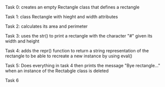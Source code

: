 Task 0: creates an empty Rectangle class that defines a rectangle

Task 1: class Rectangle with hieght and width attributes

Task 2: calculates its area and perimeter

Task 3: uses the str() to print a rectangle with the character "#" given its width and height

Task 4: adds the repr() function to return a string representation of the rectangle to be able to recreate a new instance by using eval()

Task 5: Does everything in task 4 then prints the message "Bye rectangle..." when an instance of the Rectabgle class is deleted

Task 6
